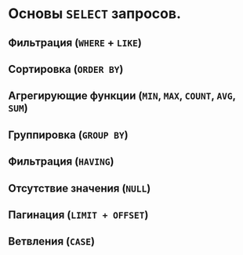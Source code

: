 # Основы `SELECT` запросов.

## Фильтрация (`WHERE` + `LIKE`)

## Сортировка (`ORDER BY`)

## Агрегирующие функции (`MIN`, `MAX`, `COUNT`, `AVG`, `SUM`)

## Группировка (`GROUP BY`)

## Фильтрация (`HAVING`)

## Отсутствие значения (`NULL`)

## Пагинация (`LIMIT + OFFSET`)

## Ветвления (`CASE`)